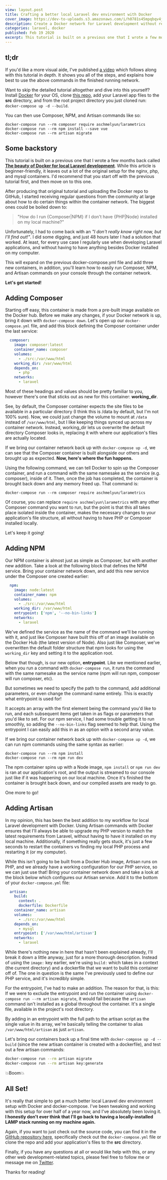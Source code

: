 ```yaml
---
view: layout.post
title: Crafting a better local Laravel dev environment with Docker
cover_image: https://dev-to-uploads.s3.amazonaws.com/i/h0781s45mpqbqv4jyfgp.jpg
description: Create a Docker network for Laravel development without requiring Composer, NPM, or PHP to be installed on your local machine
categories: laravel, docker
published: Feb 19 2020
excerpt: This tutorial is built on a previous one that I wrote a few months back called The beauty of Docker for local Laravel development. While this article is beginner-friendly, it leaves out a lot of the original setup for the nginx, php, and mysql containers. I'd recommend that you start off with the previous tutorial first, and then move on to this one.
---
```


## tl;dr

If you'd like a more visual aide, I've published [a video](https://www.youtube.com/watch?v=I980aPL-NRM) which follows along with this tutorial in depth. It shows you all of the steps, and explains how best to use the above commands in the finished running network.

Want to skip the detailed tutorial altogether and dive into this yourself? Install [Docker](https://docs.docker.com/docker-for-mac/install/) for your OS, clone [this repo](https://github.com/aschmelyun/docker-compose-laravel), add your Laravel app files to the **src** directory, and from the root project directory you just cloned run:
`docker-compose up -d --build`.

You can then use Composer, NPM, and Artisan commands like so:

```shell
docker-compose run --rm composer require aschmelyun/larametrics
docker-compose run --rm npm install --save vue
docker-compose run --rm artisan migrate
```

## Some backstory

This tutorial is built on a previous one that I wrote a few months back called **[The beauty of Docker for local Laravel development](https://dev.to/aschmelyun/the-beauty-of-docker-for-local-laravel-development-13c0)**. While this article is beginner-friendly, it leaves out a lot of the original setup for the nginx, php, and mysql containers. I'd recommend that you start off with the previous tutorial first, and then move on to this one.

After producing that original tutorial and uploading the Docker repo to GitHub, I started receiving regular questions from the community at large about how to do certain things within the container network. The biggest ones could be boiled down to:

> "How do I run {Composer|NPM} if I don't have {PHP|Node} installed on my local machine?"

Unfortunately, I had to come back with an *"I don't really know right now, but I'll find out!"*. I did some digging, and just 48 hours later I had a solution that worked. At least, for every use case I regularly use when developing Laravel applications, and without having to have anything besides Docker installed on my computer.

This will expand on the previous docker-compose.yml file and add three new containers, in addition, you'll learn how to easily run Composer, NPM, and Artisan commands on your console through the container network.

**Let's get started!**

## Adding Composer

Starting off easy, this container is made from a pre-built image available on the Docker hub. Before we make any changes, if your Docker network is up, bring it down with `docker-compose down`. Let's open up our `docker-compose.yml` file, and add this block defining the Composer container under the last service:

```yml
  composer:
    image: composer:latest
    container_name: composer
    volumes:
      - ./src:/var/www/html
    working_dir: /var/www/html
    depends_on:
      - php
    networks:
      - laravel
```

Most of these headings and values should be pretty familiar to you, however there's one that sticks out as new for this container: **working_dir**.

See, by default, the Composer container expects the site files to be available in a particular directory (I think this is /data by default, but I'm not 100% sure). Now, we could just change the volume to mount at `/data` instead of `/var/www/html`, but I like keeping things synced up across my container network. Instead, working_dir lets us overwrite the default directory Composer looks in, replacing it with where our application's files are actually located.

If we bring our container network back up with `docker-compose up -d`, we can see that the Composer container is built alongside our others and brought up as expected. **Now, here's where the fun happens.**

Using the following command, we can tell Docker to spin up the Composer container, and run a command with the same namesake as the service (e.g. composer), inside of it. Then, once the job has completed, the container is brought back down and any memory freed up. That command is:

```shell
docker-compose run --rm composer require aschmelyun/larametrics
```

Of course, you can replace `require aschmelyun\larametrics` with any other Composer command you want to run, but the point is that this all takes place isolated inside the container, makes the necessary changes to your application's file structure, all without having to have PHP or Composer installed locally.

Let's keep it going!

## Adding NPM

Our NPM container is almost just as simple as Composer, but with another new addition. Take a look at the following block that defines the NPM service. Bring your container network down, and add this new service under the Composer one created earlier:

```yml
  npm:
    image: node:latest
    container_name: npm
    volumes:
      - ./src:/var/www/html
    working_dir: /var/www/html
    entrypoint: ['npm', '--no-bin-links']
    networks:
      - laravel
```

We've defined the service as the name of the command we'll be running with it, and just like Composer have built this off of an image available on the Docker Hub (the latest version of Node). Also just like Composer, we've overwritten the default folder structure that npm looks for using the `working_dir` key and setting it to the application root.

Below that though, is our new option, **entrypoint**. Like we mentioned earlier, when you run a command with `docker-compose run`, it runs the command with the same namesake as the service name (npm will run npm, composer will run composer, etc).

But sometimes we need to specify the path to the command, add additional parameters, or even change the command name entirely. This is exactly what entrypoint is used for!

It accepts an array with the first element being the command you'd like to run, and each subsequent items get taken in as flags or parameters that you'd like to set. For our npm service, I had some trouble getting it to run smoothly, so adding the `--no-bin-links` flag seemed to help that. Using the entrypoint I can easily add this in as an option with a second array value.

If we bring our container network back up with `docker-compose up -d`, we can run npm commands using the same syntax as earlier:

```shell
docker-compose run --rm npm install
docker-compose run --rm npm run dev
```

The npm container spins up with a Node image, `npm install` or `npm run dev` is ran at our application's root, and the output is streamed to our console just like if it was happening on our local machine. Once it's finished the container is brought back down, and our compiled assets are ready to go.

One more to go!

## Adding Artisan

In my opinion, this has been the best addition to my workflow for local Laravel development with Docker. Using Artisan commands with Docker ensures that I'll always be able to upgrade my PHP version to match the latest requirements from Laravel, without having to have it installed on my local machine. Additionally, if something really gets stuck, it's just a few seconds to restart the containers vs finding my local PHP process and restarting it (or my computer).

While this isn't going to be built from a Docker Hub image, Artisan runs on PHP, and we already have a working configuration for our PHP service, so we can just use that! Bring your container network down and take a look at the block below which configures our Artisan service. Add it to the bottom of your `docker-compose.yml` file:

```yml
  artisan:
    build:
      context: .
      dockerfile: Dockerfile
    container_name: artisan
    volumes:
      - ./src:/var/www/html
    depends_on:
      - mysql
    entrypoint: ['/var/www/html/artisan']
    networks:
      - laravel
```

While there's nothing new in here that hasn't been explained already, I'll break it down a little anyway, just for a more thorough description. Instead of using the `image:` key earlier, we're using `build:` which takes in a context (the current directory) and a dockerfile that we want to build this container off of. The one in question is the same I've previously used to define our PHP service, and it's incredibly simple.

For the entrypoint, I've had to make an addition. The reason for that, is this: If we were to exclude the entrypoint and run the container using `docker-compose run --rm artisan migrate`, it would fail because the `artisan` command isn't installed as a global throughout the container. It's a single file, available in the project's root directory.

By adding in an entrypoint with the full path to the artisan script as the single value in its array, we're basically telling the container to alias `/var/www/html/artisan` as just `artisan`.

Let's bring our containers back up a final time with `docker-compose up -d --build` (since the new artisan container is created with a dockerfile), and test out a few artisan commands:

```bash
docker-compose run --rm artisan migrate
docker-compose run --rm artisan key:generate
```

💥Boom💥

## All Set!

It's really that simple to get a much better local Laravel dev environment setup with Docker and docker-compose. I've been tweaking and working with this setup for over half of a year now, and I've absolutely been loving it. **I honestly don't ever think that I'll go back to having a locally-installed LAMP stack running on my machine again.**

Again, if you want to just check out the source code, you can find it in the [GitHub repository here](https://github.com/aschmelyun/docker-compose-laravel), specifically check out the `docker-compose.yml` file or clone the repo and add your application's files to the **src** directory.

Finally, if you have any questions at all or would like help with this, or any other web development-related topics, please feel free to follow me or message me on [Twitter](https://twitter.com/aschmelyun).

Thanks for reading!